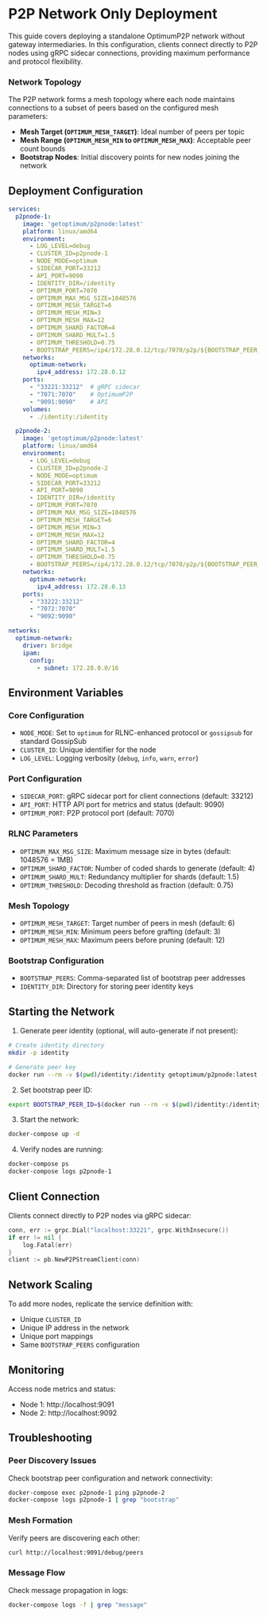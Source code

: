 # P2P Network Only Deployment

This guide covers deploying a standalone OptimumP2P network without gateway intermediaries. In this configuration, clients connect directly to P2P nodes using gRPC sidecar connections, providing maximum performance and protocol flexibility.


### Network Topology

The P2P network forms a mesh topology where each node maintains connections to a subset of peers based on the configured mesh parameters:

- **Mesh Target (`OPTIMUM_MESH_TARGET`)**: Ideal number of peers per topic
- **Mesh Range (`OPTIMUM_MESH_MIN` to `OPTIMUM_MESH_MAX`)**: Acceptable peer count bounds
- **Bootstrap Nodes**: Initial discovery points for new nodes joining the network


## Deployment Configuration

```yaml
services:
  p2pnode-1:
    image: 'getoptimum/p2pnode:latest'
    platform: linux/amd64
    environment:
      - LOG_LEVEL=debug
      - CLUSTER_ID=p2pnode-1
      - NODE_MODE=optimum
      - SIDECAR_PORT=33212
      - API_PORT=9090
      - IDENTITY_DIR=/identity
      - OPTIMUM_PORT=7070
      - OPTIMUM_MAX_MSG_SIZE=1048576
      - OPTIMUM_MESH_TARGET=6
      - OPTIMUM_MESH_MIN=3
      - OPTIMUM_MESH_MAX=12
      - OPTIMUM_SHARD_FACTOR=4
      - OPTIMUM_SHARD_MULT=1.5
      - OPTIMUM_THRESHOLD=0.75
      - BOOTSTRAP_PEERS=/ip4/172.28.0.12/tcp/7070/p2p/${BOOTSTRAP_PEER_ID}
    networks:
      optimum-network:
        ipv4_address: 172.28.0.12
    ports:
      - "33221:33212"  # gRPC sidecar
      - "7071:7070"    # OptimumP2P
      - "9091:9090"    # API
    volumes:
      - ./identity:/identity

  p2pnode-2:
    image: 'getoptimum/p2pnode:latest'
    platform: linux/amd64
    environment:
      - LOG_LEVEL=debug
      - CLUSTER_ID=p2pnode-2
      - NODE_MODE=optimum
      - SIDECAR_PORT=33212
      - API_PORT=9090
      - IDENTITY_DIR=/identity
      - OPTIMUM_PORT=7070
      - OPTIMUM_MAX_MSG_SIZE=1048576
      - OPTIMUM_MESH_TARGET=6
      - OPTIMUM_MESH_MIN=3
      - OPTIMUM_MESH_MAX=12
      - OPTIMUM_SHARD_FACTOR=4
      - OPTIMUM_SHARD_MULT=1.5
      - OPTIMUM_THRESHOLD=0.75
      - BOOTSTRAP_PEERS=/ip4/172.28.0.12/tcp/7070/p2p/${BOOTSTRAP_PEER_ID}
    networks:
      optimum-network:
        ipv4_address: 172.28.0.13
    ports:
      - "33222:33212"
      - "7072:7070"
      - "9092:9090"

networks:
  optimum-network:
    driver: bridge
    ipam:
      config:
        - subnet: 172.28.0.0/16
```

## Environment Variables

### Core Configuration
- `NODE_MODE`: Set to `optimum` for RLNC-enhanced protocol or `gossipsub` for standard GossipSub
- `CLUSTER_ID`: Unique identifier for the node
- `LOG_LEVEL`: Logging verbosity (`debug`, `info`, `warn`, `error`)

### Port Configuration
- `SIDECAR_PORT`: gRPC sidecar port for client connections (default: 33212)
- `API_PORT`: HTTP API port for metrics and status (default: 9090)
- `OPTIMUM_PORT`: P2P protocol port (default: 7070)

### RLNC Parameters
- `OPTIMUM_MAX_MSG_SIZE`: Maximum message size in bytes (default: 1048576 = 1MB)
- `OPTIMUM_SHARD_FACTOR`: Number of coded shards to generate (default: 4)
- `OPTIMUM_SHARD_MULT`: Redundancy multiplier for shards (default: 1.5)
- `OPTIMUM_THRESHOLD`: Decoding threshold as fraction (default: 0.75)

### Mesh Topology
- `OPTIMUM_MESH_TARGET`: Target number of peers in mesh (default: 6)
- `OPTIMUM_MESH_MIN`: Minimum peers before grafting (default: 3)
- `OPTIMUM_MESH_MAX`: Maximum peers before pruning (default: 12)

### Bootstrap Configuration
- `BOOTSTRAP_PEERS`: Comma-separated list of bootstrap peer addresses
- `IDENTITY_DIR`: Directory for storing peer identity keys

## Starting the Network

1. Generate peer identity (optional, will auto-generate if not present):
```bash
# Create identity directory
mkdir -p identity

# Generate peer key
docker run --rm -v $(pwd)/identity:/identity getoptimum/p2pnode:latest generate-key
```

2. Set bootstrap peer ID:
```bash
export BOOTSTRAP_PEER_ID=$(docker run --rm -v $(pwd)/identity:/identity getoptimum/p2pnode:latest peer-id)
```

3. Start the network:
```bash
docker-compose up -d
```

4. Verify nodes are running:
```bash
docker-compose ps
docker-compose logs p2pnode-1
```

## Client Connection

Clients connect directly to P2P nodes via gRPC sidecar:

```go
conn, err := grpc.Dial("localhost:33221", grpc.WithInsecure())
if err != nil {
    log.Fatal(err)
}
client := pb.NewP2PStreamClient(conn)
```

## Network Scaling

To add more nodes, replicate the service definition with:
- Unique `CLUSTER_ID`
- Unique IP address in the network
- Unique port mappings
- Same `BOOTSTRAP_PEERS` configuration

## Monitoring

Access node metrics and status:
- Node 1: http://localhost:9091
- Node 2: http://localhost:9092

## Troubleshooting

### Peer Discovery Issues
Check bootstrap peer configuration and network connectivity:
```bash
docker-compose exec p2pnode-1 ping p2pnode-2
docker-compose logs p2pnode-1 | grep "bootstrap"
```

### Mesh Formation
Verify peers are discovering each other:
```bash
curl http://localhost:9091/debug/peers
```

### Message Flow
Check message propagation in logs:
```bash
docker-compose logs -f | grep "message"
``` 